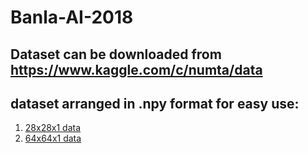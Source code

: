 # Banla-AI-2018


## Dataset can be downloaded from https://www.kaggle.com/c/numta/data

## dataset arranged in .npy format for easy use:
1. [28x28x1 data](https://drive.google.com/open?id=1dJpjuTax-nHEfvVAOoIy7MDyRcVhcrW3)
2. [64x64x1 data](https://drive.google.com/open?id=14EeQAWDAbQgkxeabKVzISwatYTmCMj-n)
